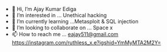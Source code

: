 - 👋 Hi, I’m Ajay Kumar Ediga
- 👀 I’m interested in ... Unethical hacking
- 🌱 I’m currently learning ...Metasploit & SQL injection
- 💞️ I’m looking to collaborate on ... Space x
- 📫 How to reach me ... eajay511@gmail.com
https://instagram.com/ruthless_x.e?igshid=YmMyMTA2M2Y=
<!---
AJAY29082004/AJAY29082004 is a ✨ special ✨ repository because its `README.md` (this file) appears on your GitHub profile.
You can click the Preview link to take a look at your changes.
--->
